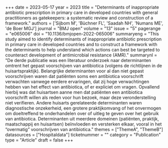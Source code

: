 +++
date = 2023-05-17
year = 2023
title = "Determinants of inappropriate antibiotic prescription in primary care in developed countries with general practitioners as gatekeepers: a systematic review and construction of a framework."
authors = ['Sijbom M', 'Büchner FL', 'Saadah NH', 'Numans ME', 'de Boer MGJ']
journal = "BMJ open"
volume = "13"
issue = "5"
pagerange = "e065006"
doi = "10.1136/bmjopen-2022-065006"
summaryeng = "This study aimed to identify determinants of inappropriate antibiotic prescription in primary care in developed countries and to construct a framework with the determinants to help understand which actions can best be targeted to counteract development of antimicrobial resistance (AMR)."
summarynl = "De derde publicatie was een literatuur onderzoek naar determinanten omtrent het gepast voorschijven van antibiotica (volgens de richtlijnen in de huisartspraktijk). Belangrijke determinanten voor al dan niet gepast voorschrijven waren dat patiënten soms een antibiotica voorschrift verwachten vanwege eerdere ervaringen, dat zij hoge verwachtingen hebben van het effect van antibiotica, of er expliciet om vragen. Opvallend hierbij was dat huisartsen aanne men dat patiënten een antibiotica voorschrift willen als reden voor hun bezoek, maar deze veronderstelling niet verifieren. Andere huisarts gerelateerde determinanten waren diagnostische onzekerheid, een grotere praktijkomvang of het onvermogen om doeltreffend te onderhandelen over of uitleg te geven over het gebruik van antibiotica. Determinanten uit meerdere domeinen (patiënten, praktijk, maatschappij en huisartsen) beïnvloeden en versterken elkaar, vooral in het “overmatig” voorschrijven van antibiotica."
themes = ["ThemeA", "ThemeB"]
datasources = ["Hospitaldata"]
ticketnummer = ""
category = "Publication"
type = "Article"
draft = false
+++
